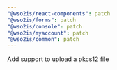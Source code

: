 ```yaml
---
"@wso2is/react-components": patch
"@wso2is/forms": patch
"@wso2is/console": patch
"@wso2is/myaccount": patch
"@wso2is/common": patch
---
```


Add support to upload a pkcs12 file
